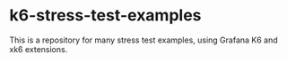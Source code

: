 # k6-stress-test-examples
This is a repository for many stress test examples, using Grafana K6 and xk6 extensions.
